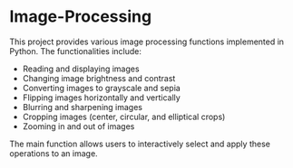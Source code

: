 # Image-Processing

This project provides various image processing functions implemented in Python. The functionalities include:

- Reading and displaying images
- Changing image brightness and contrast
- Converting images to grayscale and sepia
- Flipping images horizontally and vertically
- Blurring and sharpening images
- Cropping images (center, circular, and elliptical crops)
- Zooming in and out of images

The main function allows users to interactively select and apply these operations to an image.